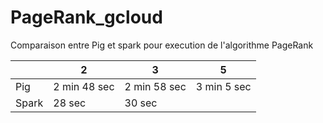 # PageRank_gcloud
Comparaison entre Pig et spark pour execution de l'algorithme PageRank



|   |  2  | 3  | 5  |
|---|---|---|---|
|  Pig | 2 min 48 sec | 2 min 58 sec | 3 min 5 sec |
| Spark  | 28 sec | 30 sec |   |

